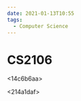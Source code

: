 ```yaml
---
date: 2021-01-13T10:55
tags: 
  - Computer Science
---
```


# CS2106

<d160e4d2>

<14c6b6aa>

<e9cdd35c>

<214a1daf>
